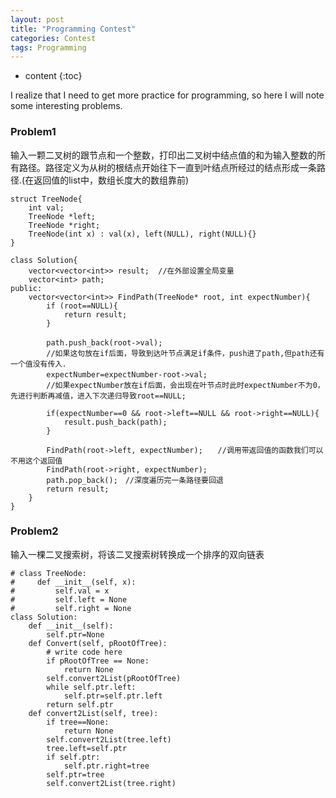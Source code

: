 ```yaml
---
layout: post
title: "Programming Contest"
categories: Contest
tags: Programming
--- 
```


* content
{:toc}

I realize that I need to get more practice for programming, so here I will note some interesting problems. 





### **Problem1**
输入一颗二叉树的跟节点和一个整数，打印出二叉树中结点值的和为输入整数的所有路径。路径定义为从树的根结点开始往下一直到叶结点所经过的结点形成一条路径.(在返回值的list中，数组长度大的数组靠前)

```
struct TreeNode{
    int val;
    TreeNode *left;
    TreeNode *right;
    TreeNode(int x) : val(x), left(NULL), right(NULL){}
}

class Solution{
	vector<vector<int>> result;  //在外部设置全局变量
	vector<int> path;
public:
	vector<vector<int>> FindPath(TreeNode* root, int expectNumber){
		if (root==NULL){
			return result;
		}
		
		path.push_back(root->val);　　
		//如果这句放在if后面，导致到达叶节点满足if条件，push进了path,但path还有一个值没有传入．
		expectNumber=expectNumber-root->val;　
		//如果expectNumber放在if后面，会出现在叶节点时此时expectNumber不为0，先进行判断再减值，进入下次递归导致root==NULL;

		if(expectNumber==0 && root->left==NULL && root->right==NULL){
			result.push_back(path);
		}

		FindPath(root->left, expectNumber);　　//调用带返回值的函数我们可以不用这个返回值
		FindPath(root->right, expectNumber);
		path.pop_back();　//深度遍历完一条路径要回退
		return result;
	}
}
```
### **Problem2**
输入一棵二叉搜索树，将该二叉搜索树转换成一个排序的双向链表
```
# class TreeNode:
#     def __init__(self, x):
#         self.val = x
#         self.left = None
#         self.right = None
class Solution:
    def __init__(self):
        self.ptr=None
    def Convert(self, pRootOfTree):
        # write code here
        if pRootOfTree == None:
            return None
        self.convert2List(pRootOfTree)
        while self.ptr.left:
            self.ptr=self.ptr.left
        return self.ptr
    def convert2List(self, tree):
        if tree==None:
            return None
        self.convert2List(tree.left)
        tree.left=self.ptr
        if self.ptr:
            self.ptr.right=tree
        self.ptr=tree
        self.convert2List(tree.right)
```